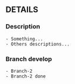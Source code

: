 ## DETAILS
### Description
    - Something...
    - Others descriptions...

### Branch develop
    - Branch-2
    - Branch-2 done
